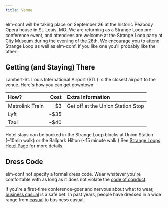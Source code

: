 ```yaml
---
title: Venue
---
```


elm-conf will be taking place on September 26 at the historic Peabody Opera house in St. Louis, MO.
We are returning as a Strange Loop pre-conference event, and attendees are welcome at the Strange Loop party at City Museum during the evening of the 26th.
We encourage you to attend Strange Loop as well as elm-conf.
If you like one you'll probably like the other!

## Getting (and Staying) There

Lambert-St. Louis International Airport (STL) is the closest airport to the venue.
Here's how you can get downtown:

| How? | Cost | Extra Information |
|:-|-:|:-|
| Metrolink Train | $3 | Get off at the Union Station Stop |
| Lyft | ~$35 | |
| Taxi | ~$40 | |

Hotel stays can be booked in the Strange Loop blocks at Union Station (~10min walk) or the Ballpark Hilton (~15 minute walk.) See [Strange Loops Hotel Page](https://thestrangeloop.com/register.html) for more details.

## Dress Code

elm-conf not specify a formal dress code.
Wear whatever you're comfortable with as long as it does not violate the [code of conduct](https://thestrangeloop.com/policies.html).

If you're a first-time conference-goer and nervous about what to wear, [business casual](https://en.wikipedia.org/wiki/Business_casual) is a safe bet.
In past years, people have dressed in a wide range from [casual](https://en.wikipedia.org/wiki/Casual) to business casual.
